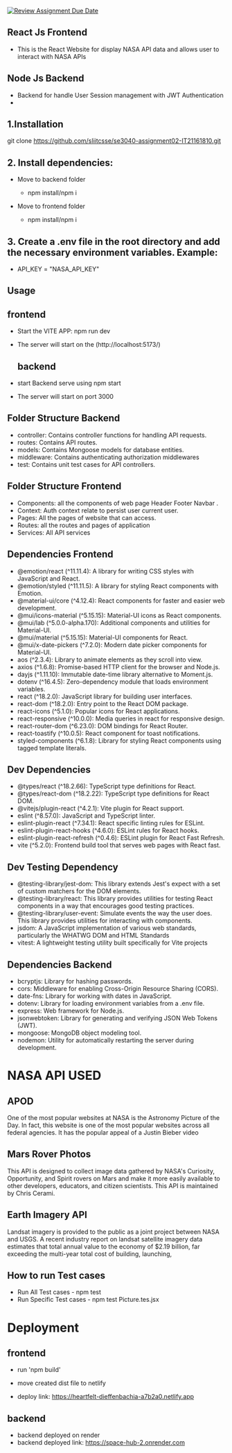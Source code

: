 [![Review Assignment Due Date](https://classroom.github.com/assets/deadline-readme-button-24ddc0f5d75046c5622901739e7c5dd533143b0c8e959d652212380cedb1ea36.svg)](https://classroom.github.com/a/V1F4A3D5)

## React Js Frontend

- This is the React Website for display NASA API data and allows user to interact with NASA APIs

## Node Js Backend

- Backend for handle User Session management with JWT Authentication
- 
## 1.Installation

git clone https://github.com/sliitcsse/se3040-assignment02-IT21161810.git

## 2. Install dependencies:

- Move to backend folder
  - npm install/npm i
  
- Move to frontend folder
  - npm install/npm i

## 3. Create a .env file in the root directory and add the necessary environment variables. Example:

- API_KEY = "NASA_API_KEY"

## Usage

   ## frontend

- Start the VITE APP: npm run dev
- The server will start on the (http://localhost:5173/)

   ## backend
- start Backend serve using npm start
- The server will start on port 3000
  
## Folder Structure Backend

- controller: Contains controller functions for handling API requests.
- routes: Contains API routes.
- models: Contains Mongoose models for database entities.
- middleware: Contains authenticating authorization middlewares
- test: Contains unit test cases for API controllers.

## Folder Structure Frontend

- Components: all the components of web page Header Footer Navbar .
- Context: Auth context relate to persist user current user.
- Pages: All the pages of website that can access.
- Routes: all the routes and pages of application
- Services: All API services
  
## Dependencies Frontend
- @emotion/react (^11.11.4): A library for writing CSS styles with JavaScript and React.
- @emotion/styled (^11.11.5): A library for styling React components with Emotion.
- @material-ui/core (^4.12.4): React components for faster and easier web development.
- @mui/icons-material (^5.15.15): Material-UI icons as React components.
- @mui/lab (^5.0.0-alpha.170): Additional components and utilities for Material-UI.
- @mui/material (^5.15.15): Material-UI components for React.
- @mui/x-date-pickers (^7.2.0): Modern date picker components for Material-UI.
- aos (^2.3.4): Library to animate elements as they scroll into view.
- axios (^1.6.8): Promise-based HTTP client for the browser and Node.js.
- dayjs (^1.11.10): Immutable date-time library alternative to Moment.js.
- dotenv (^16.4.5): Zero-dependency module that loads environment variables.
- react (^18.2.0): JavaScript library for building user interfaces.
- react-dom (^18.2.0): Entry point to the React DOM package.
- react-icons (^5.1.0): Popular icons for React applications.
- react-responsive (^10.0.0): Media queries in react for responsive design.
- react-router-dom (^6.23.0): DOM bindings for React Router.
- react-toastify (^10.0.5): React component for toast notifications.
- styled-components (^6.1.8): Library for styling React components using tagged template literals.

## Dev Dependencies
- @types/react (^18.2.66): TypeScript type definitions for React.
- @types/react-dom (^18.2.22): TypeScript type definitions for React DOM.
- @vitejs/plugin-react (^4.2.1): Vite plugin for React support.
- eslint (^8.57.0): JavaScript and TypeScript linter.
- eslint-plugin-react (^7.34.1): React specific linting rules for ESLint.
- eslint-plugin-react-hooks (^4.6.0): ESLint rules for React hooks.
- eslint-plugin-react-refresh (^0.4.6): ESLint plugin for React Fast Refresh.
- vite (^5.2.0): Frontend build tool that serves web pages with React fast.

## Dev Testing Dependency
- @testing-library/jest-dom: This library extends Jest's expect with a set of custom matchers for the DOM elements.
- @testing-library/react: This library provides utilities for testing React components in a way that encourages good testing practices.
- @testing-library/user-event: Simulate events the way the user does. This library provides utilities for interacting with components.
- jsdom: A JavaScript implementation of various web standards, particularly the WHATWG DOM and HTML Standards
- vitest: A lightweight testing utility built specifically for Vite projects
  

## Dependencies Backend

- bcryptjs: Library for hashing passwords.
- cors: Middleware for enabling Cross-Origin Resource Sharing (CORS).
- date-fns: Library for working with dates in JavaScript.
- dotenv: Library for loading environment variables from a .env file.
- express: Web framework for Node.js.
- jsonwebtoken: Library for generating and verifying JSON Web Tokens (JWT).
- mongoose: MongoDB object modeling tool.
- nodemon: Utility for automatically restarting the server during development.



# NASA API USED

## APOD

One of the most popular websites at NASA is the Astronomy Picture of the Day. In fact, this website is one of the most popular websites across all federal agencies. It has the popular appeal of a Justin Bieber video

## Mars Rover Photos

This API is designed to collect image data gathered by NASA's Curiosity, Opportunity, and Spirit rovers on Mars and make it more easily available to other developers, educators, and citizen scientists. This API is maintained by Chris Cerami.

## Earth Imagery API

Landsat imagery is provided to the public as a joint project between NASA and USGS. A recent industry report on landsat satellite imagery data estimates that total annual value to the economy of $2.19 billion, far exceeding the multi-year total cost of building, launching,

## How to run Test cases

- Run All Test cases      - npm test
- Run Specific Test cases - npm test Picture.tes.jsx

# Deployment

## frontend
- run 'npm build'
- move created dist file to netlify
  
- deploy link: https://heartfelt-dieffenbachia-a7b2a0.netlify.app

## backend
- backend deployed on render
- backend deployed link: https://space-hub-2.onrender.com